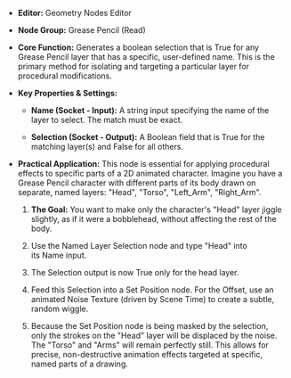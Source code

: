 - **Editor:** Geometry Nodes Editor
    
- **Node Group:** Grease Pencil (Read)
    
- **Core Function:** Generates a boolean selection that is True for any Grease Pencil layer that has a specific, user-defined name. This is the primary method for isolating and targeting a particular layer for procedural modifications.
    
- **Key Properties & Settings:**
    
    - **Name (Socket - Input):** A string input specifying the name of the layer to select. The match must be exact.
        
    - **Selection (Socket - Output):** A Boolean field that is True for the matching layer(s) and False for all others.
        
- **Practical Application:** This node is essential for applying procedural effects to specific parts of a 2D animated character. Imagine you have a Grease Pencil character with different parts of its body drawn on separate, named layers: "Head", "Torso", "Left_Arm", "Right_Arm".
    
    1. **The Goal:** You want to make only the character's "Head" layer jiggle slightly, as if it were a bobblehead, without affecting the rest of the body.
        
    2. Use the Named Layer Selection node and type "Head" into its Name input.
        
    3. The Selection output is now True only for the head layer.
        
    4. Feed this Selection into a Set Position node. For the Offset, use an animated Noise Texture (driven by Scene Time) to create a subtle, random wiggle.
        
    5. Because the Set Position node is being masked by the selection, only the strokes on the "Head" layer will be displaced by the noise. The "Torso" and "Arms" will remain perfectly still. This allows for precise, non-destructive animation effects targeted at specific, named parts of a drawing.